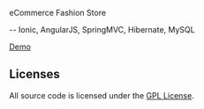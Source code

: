 eCommerce Fashion Store

-- Ionic, AngularJS, SpringMVC, Hibernate, MySQL

<a href="http://101.200.189.57:9090/mobistore/demo" target="_blank">Demo</a>

## Licenses

All source code is licensed under the [GPL License](LICENSE.md).

